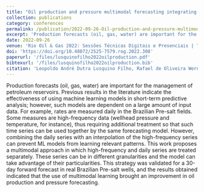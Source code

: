 ```yaml
---
title: "Oil production and pressure multimodal forecasting integrating high-frequency production data"
collection: publications
category: conferences
permalink: /publication/2022-09-26-Oil-production-and-pressure-multimodal-forecasting-integrating-high-frequency-production-data
excerpt: 'Production forecasts (oil, gas, water) are important for the management of petroleum reservoirs. Previous results in the literature indicate the effectiveness of using machine learning models in short-term predictive analysis; however, such models are dependent on a large amount of input data. This work proposes a multimodal approach in which high-frequency and daily series are treated separately.'
date: 2022-09-26
venue: 'Rio Oil & Gas 2022: Sessões Técnicas Digitais e Presenciais | Technical Sessions (Video Presentations + Technical Papers in PDF)'
doi: 'https://doi.org/10.48072/2525-7579.rog.2022.308'
paperurl: '/files/lusquinofilho2022oilproduction.pdf'
bibtexurl: '/files/lusquinofilho2022oilproduction.bib'
citation: 'Leopoldo André Dutra Lusquino Filho, Rafael de Oliveira Werneck, Pedro Ribeiro Mendes Júnior, Manuel Castro, Eduardo dos Santos Pereira, Renato Moura, Vítor Hugo de Sousa Ferreira, Alexandre Mello Ferreira, Alessandra Davolio Gomes, and Anderson de Rezende Rocha. Oil production and pressure multimodal forecasting integrating high-frequency production data. In IBP, editor, Rio Oil & Gas 2022: Sessões Técnicas Digitais e Presenciais | Technical Sessions (Video Presentations + Technical Papers in PDF), number 308, Rio de Janeiro | Brasil, September 2022.'
---
```


Production forecasts (oil, gas, water) are important for the management of petroleum reservoirs. Previous results in the literature indicate the effectiveness of using machine learning models in short-term predictive analysis; however, such models are dependent on a large amount of input data. For example, rates are measured daily in the Brazilian Pre-salt fields. Some measures are high-frequency data (wellhead pressure and temperature, for instance), thus requiring additional treatment so that such time series can be used together by the same forecasting model. However, combining the daily series with an interpolation of the high-frequency series can prevent ML models from learning relevant patterns. This work proposes a multimodal approach in which high-frequency and daily series are treated separately. These series can be in different granularities and the model can take advantage of their particularities. This strategy was validated for a 30-day forward forecast in real Brazilian Pre-salt wells, and the results obtained indicated that the use of multimodal learning brought an improvement in oil production and pressure forecasting.